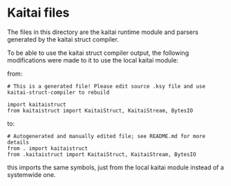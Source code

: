 # Kaitai files

The files in this directory are the kaitai runtime module and parsers generated by the kaitai struct compiler.

To be able to use the kaitai struct compiler output, the following modifications were made to it to use the local kaitai module:

from:

```
# This is a generated file! Please edit source .ksy file and use kaitai-struct-compiler to rebuild

import kaitaistruct
from kaitaistruct import KaitaiStruct, KaitaiStream, BytesIO
```

to:

```
# Autogenerated and manually edited file; see README.md for more details
from . import kaitaistruct
from .kaitaistruct import KaitaiStruct, KaitaiStream, BytesIO
```

this imports the same symbols, just from the local kaitai module instead of a systemwide one.
